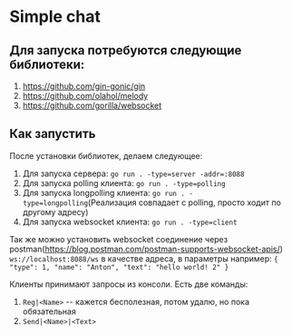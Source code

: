 # Simple chat

## Для запуска потребуются следующие библиотеки:

1. https://github.com/gin-gonic/gin
2. https://github.com/olahol/melody
3. https://github.com/gorilla/websocket

## Как запустить

После установки библиотек, делаем следующее:

1. Для запуска сервера: `go run . -type=server -addr=:8088`
2. Для запуска polling клиента: `go run . -type=polling`
3. Для запуска longpolling клиента: `go run . -type=longpolling`(Реализация совпадает с polling, просто ходит по другому адресу)
4. Для запуска websocket клиента: `go run . -type=client`

Так же можно установить websocket соединение через postman(https://blog.postman.com/postman-supports-websocket-apis/)
`ws://localhost:8088/ws` в качестве адреса, в параметры например:
`
{
"type": 1,
"name": "Anton",
"text": "hello world! 2"
}
`

Клиенты принимают запросы из консоли. Есть две команды:
1. `Reg|<Name>` -- кажется бесполезная, потом удалю, но пока обязательная
2. `Send|<Name>|<Text>`